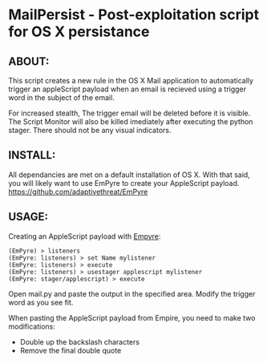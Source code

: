 # MailPersist - Post-exploitation script for OS X persistance 

## ABOUT:
This script creates a new rule in the OS X Mail application to automatically trigger an appleScript payload when an email is recieved using a trigger word in the subject of the email.

For increased stealth, The trigger email will be deleted before it is visible.  The Script Monitor will also be killed imediately after executing the python stager. There should not be any visual indicators. 

## INSTALL:

All dependancies are met on a default installation of OS X.  With that said, you will likely want to use EmPyre to create your AppleScript payload. 
https://github.com/adaptivethreat/EmPyre

## USAGE:
Creating an AppleScript payload with [Empyre](https://github.com/adaptivethreat/EmPyre):
```
(EmPyre) > listeners
(EmPyre: listeners) > set Name mylistener
(EmPyre: listeners) > execute
(EmPyre: listeners) > usestager applescript mylistener
(EmPyre: stager/applescript) > execute
```
Open mail.py and paste the output in the specified area.  Modify the trigger word as you see fit.  

When pasting the AppleScript payload from Empire, you need to make two modifications:
- Double up the backslash characters
- Remove the final double quote 


